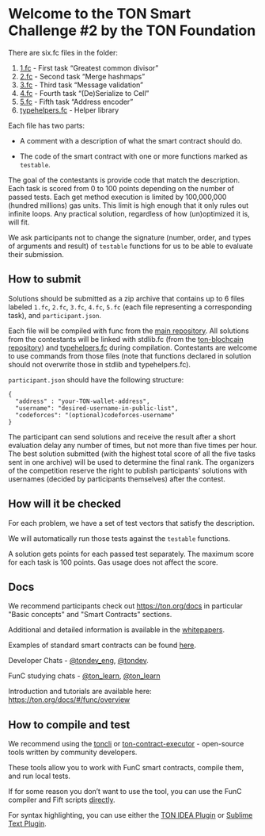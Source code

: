 # Welcome to the TON Smart Challenge #2 by the TON Foundation

There are six.fc files in the folder:
1. [1.fc](1.fc) - First task “Greatest common divisor”
2. [2.fc](2.fc) - Second task “Merge hashmaps”
3. [3.fc](3.fc) - Third task “Message validation”
4. [4.fc](4.fc) - Fourth task “(De)Serialize to Cell”
5. [5.fc](5.fc) - Fifth task “Address encoder”
6. [typehelpers.fc](typehelpers.fc) - Helper library

Each file has two parts:

* A comment with a description of what the smart contract should do.

* The code of the smart contract with one or more functions marked as `testable`.

The goal of the contestants is provide code that match the description. Each task is scored from 0 to 100 points depending on the number of passed tests. Each get method execution is limited by 100,000,000 (hundred millions) gas units. This limit is high enough that it only rules out infinite loops. Any practical solution, regardless of how (un)optimized it is, will fit.

We ask participants not to change the signature (number, order, and types of arguments and result) of `testable` functions for us to be able to evaluate their submission.

## How to submit

Solutions should be submitted as a zip archive that contains up to 6 files labeled `1.fc`, `2.fc`, `3.fc`, `4.fc`, `5.fc` (each file representing a corresponding task), and `participant.json`. 

Each file will be compiled with func from the [main repository](https://github.com/ton-blockchain/ton/tree/master/crypto/func). 
All solutions from the contestants will be linked with stdlib.fc (from the [ton-blochcain repository](https://github.com/ton-blockchain/ton/blob/master/crypto/smartcont/stdlib.fc)) and [typehelpers.fc](typehelpers.fc) during compilation. Contestants are welcome to use commands from those files (note that functions declared in solution should not overwrite those in stdlib and typehelpers.fc).

`participant.json` should have the following structure:
```
{
  "address" : "your-TON-wallet-address", 
  "username": "desired-username-in-public-list",
  "codeforces": "(optional)codeforces-username"
}
```

The participant can send solutions and receive the result after a short evaluation delay any number of times, but not more than five times per hour. The best solution submitted (with the highest total score of all the five tasks sent in one archive) will be used to determine the final rank. The organizers of the competition reserve the right to publish participants’ solutions with usernames (decided by participants themselves) after the contest.

## How will it be checked

For each problem, we have a set of test vectors that satisfy the description.

We will automatically run those tests against the `testable` functions. 

A solution gets points for each passed test separately. The maximum score for each task is 100 points. Gas usage does not affect the score.


## Docs

We recommend participants check out https://ton.org/docs in particular "Basic concepts" and "Smart Contracts" sections. 

Additional and detailed information is available in the [whitepapers](https://ton.org/docs/#/docs).

Examples of standard smart contracts can be found [here](https://github.com/newton-blockchain/ton/tree/master/crypto/smartcont).

Developer Chats - [@tondev_eng](https://t.me/tondev_eng), [@tondev](https://t.me/tondev).

FunC studying chats - [@ton_learn](https://t.me/ton_learn), [@ton_learn](https://t.me/ton_learn)

Introduction and tutorials are available here: https://ton.org/docs/#/func/overview

## How to compile and test

We recommend using the [toncli](https://github.com/disintar/toncli) or [ton-contract-executor](https://github.com/Naltox/ton-contract-executor) - open-source tools written by community developers.

These tools allow you to work with FunC smart contracts, compile them, and run local tests.

If for some reason you don’t want to use the tool, you can use the FunC compiler and Fift scripts [directly](https://ton.org/docs/#/smart-contracts/?id=func).

For syntax highlighting, you can use either the [TON IDEA Plugin](https://plugins.jetbrains.com/plugin/18541-ton-development) or [Sublime Text Plugin](https://github.com/savva425/func_plugin_sublimetext3).
